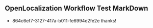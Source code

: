 ## OpenLocalization Workflow Test MarkDown
* 864c6ef7-3127-417a-b011-fe6994e2fe2e thanks!

<!--HONumber=Jul16_HO4-->


